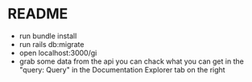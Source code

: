 # README

* run bundle install
* run rails db:migrate
* open localhost:3000/gi
* grab some data from the api
you can chack what you can get in the "query: Query" in the Documentation Explorer tab on the right
